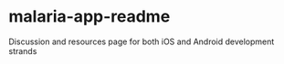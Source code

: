 malaria-app-readme
==================

Discussion and resources page for both iOS and Android development strands
